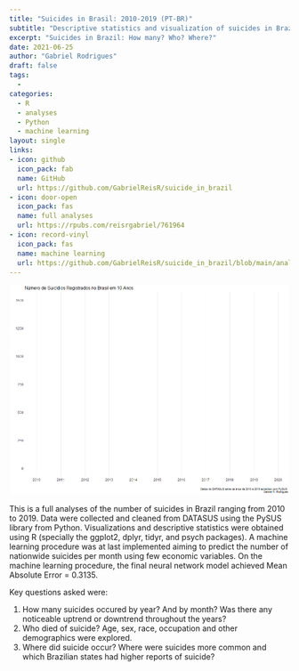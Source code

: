 ```yaml
---
title: "Suicides in Brasil: 2010-2019 (PT-BR)"
subtitle: "Descriptive statistics and visualization of suicides in Brazil."
excerpt: "Suicides in Brazil: How many? Who? Where?"
date: 2021-06-25
author: "Gabriel Rodrigues"
draft: false
tags:
  - 
categories:
  - R
  - analyses
  - Python
  - machine learning
layout: single
links:
- icon: github
  icon_pack: fab
  name: GitHub
  url: https://github.com/GabrielReisR/suicide_in_brazil
- icon: door-open
  icon_pack: fas
  name: full analyses
  url: https://rpubs.com/reisrgabriel/761964
- icon: record-vinyl
  icon_pack: fas
  name: machine learning
  url: https://github.com/GabrielReisR/suicide_in_brazil/blob/main/analyses/previsao_suicidios.ipynb
---
```

![Time series visualization of the number of suicides per year in Brazil](suicides.gif)

This is a full analyses of the number of suicides in Brazil ranging from 2010
to 2019. Data were collected and cleaned from DATASUS using the PySUS library 
from Python. Visualizations and descriptive statistics were obtained using R
(specially the ggplot2, dplyr, tidyr, and psych packages). A machine learning
procedure was at last implemented aiming to predict the number of nationwide 
suicides per month using few economic variables. On the machine learning
procedure, the final neural network model achieved Mean Absolute Error = 0.3135.

Key questions asked were:
1. How many suicides occured by year? And by month? Was there any noticeable 
uptrend or downtrend throughout the years?
2. Who died of suicide? Age, sex, race, occupation and other demographics were 
explored.
3. Where did suicide occur? Where were suicides more common and which Brazilian
states had higher reports of suicide?
